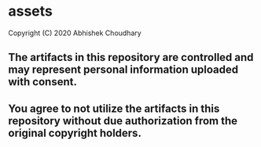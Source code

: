 # assets
Copyright (C) 2020 Abhishek Choudhary

## The artifacts in this repository are controlled and may represent personal information uploaded with consent.
## You agree to not utilize the artifacts in this repository without due authorization from the original copyright holders.
